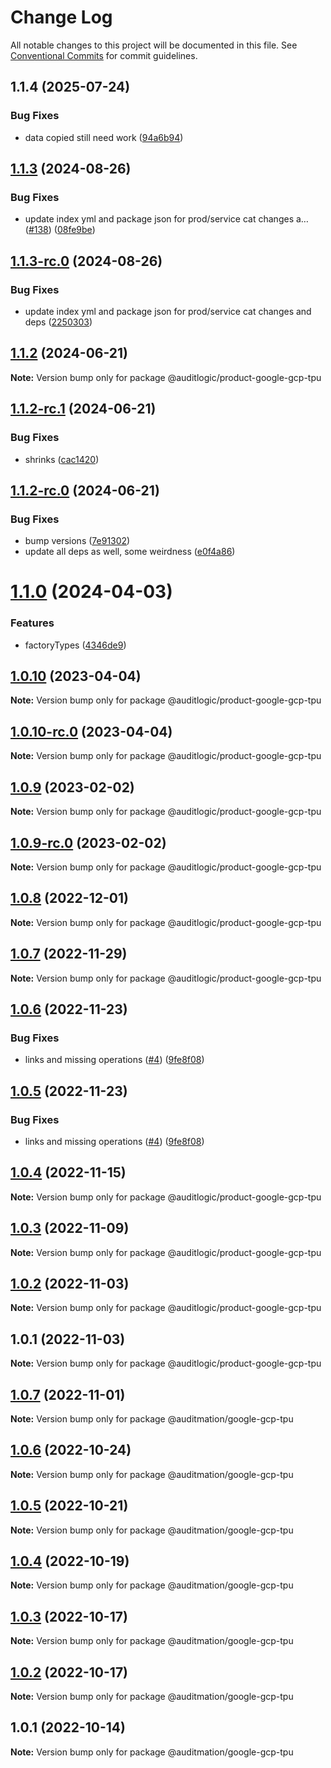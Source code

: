 # Change Log

All notable changes to this project will be documented in this file.
See [Conventional Commits](https://conventionalcommits.org) for commit guidelines.

## 1.1.4 (2025-07-24)


### Bug Fixes

* data copied still need work ([94a6b94](https://github.com/zerobias-org/product/commit/94a6b942fb0516367548599d739529536132755a))





## [1.1.3](https://github.com/auditlogic/product/compare/@auditlogic/product-google-gcp-tpu@1.1.2...@auditlogic/product-google-gcp-tpu@1.1.3) (2024-08-26)


### Bug Fixes

* update index yml and package json for prod/service cat changes a… ([#138](https://github.com/auditlogic/product/issues/138)) ([08fe9be](https://github.com/auditlogic/product/commit/08fe9beb1c8457462a19bc69caa02e6212d97e1a))





## [1.1.3-rc.0](https://github.com/auditlogic/product/compare/@auditlogic/product-google-gcp-tpu@1.1.2...@auditlogic/product-google-gcp-tpu@1.1.3-rc.0) (2024-08-26)


### Bug Fixes

* update index yml and package json for prod/service cat changes and deps ([2250303](https://github.com/auditlogic/product/commit/225030363a363608240135b7ebed386b28f01e4b))





## [1.1.2](https://github.com/auditlogic/product/compare/@auditlogic/product-google-gcp-tpu@1.1.2-rc.1...@auditlogic/product-google-gcp-tpu@1.1.2) (2024-06-21)

**Note:** Version bump only for package @auditlogic/product-google-gcp-tpu





## [1.1.2-rc.1](https://github.com/auditlogic/product/compare/@auditlogic/product-google-gcp-tpu@1.1.2-rc.0...@auditlogic/product-google-gcp-tpu@1.1.2-rc.1) (2024-06-21)


### Bug Fixes

* shrinks ([cac1420](https://github.com/auditlogic/product/commit/cac14200fefcd8183ab69fe89a47bd3f70f563e9))





## [1.1.2-rc.0](https://github.com/auditlogic/product/compare/@auditlogic/product-google-gcp-tpu@1.1.0...@auditlogic/product-google-gcp-tpu@1.1.2-rc.0) (2024-06-21)


### Bug Fixes

* bump versions ([7e91302](https://github.com/auditlogic/product/commit/7e913023b8b312150ed7762c32fbbe616be71de5))
* update all deps as well, some weirdness ([e0f4a86](https://github.com/auditlogic/product/commit/e0f4a864714e2d3de6bbf3da014d5312fe53be2f))





# [1.1.0](https://github.com/auditlogic/product/compare/@auditlogic/product-google-gcp-tpu@1.0.10...@auditlogic/product-google-gcp-tpu@1.1.0) (2024-04-03)


### Features

* factoryTypes ([4346de9](https://github.com/auditlogic/product/commit/4346de92693aee892fccf725338ffc7b80ab182b))





## [1.0.10](https://github.com/auditlogic/product/compare/@auditlogic/product-google-gcp-tpu@1.0.9...@auditlogic/product-google-gcp-tpu@1.0.10) (2023-04-04)

**Note:** Version bump only for package @auditlogic/product-google-gcp-tpu





## [1.0.10-rc.0](https://github.com/auditlogic/product/compare/@auditlogic/product-google-gcp-tpu@1.0.9...@auditlogic/product-google-gcp-tpu@1.0.10-rc.0) (2023-04-04)

**Note:** Version bump only for package @auditlogic/product-google-gcp-tpu





## [1.0.9](https://github.com/auditlogic/product/compare/@auditlogic/product-google-gcp-tpu@1.0.8...@auditlogic/product-google-gcp-tpu@1.0.9) (2023-02-02)

**Note:** Version bump only for package @auditlogic/product-google-gcp-tpu





## [1.0.9-rc.0](https://github.com/auditlogic/product/compare/@auditlogic/product-google-gcp-tpu@1.0.8...@auditlogic/product-google-gcp-tpu@1.0.9-rc.0) (2023-02-02)

**Note:** Version bump only for package @auditlogic/product-google-gcp-tpu





## [1.0.8](https://github.com/auditlogic/product/compare/@auditlogic/product-google-gcp-tpu@1.0.7...@auditlogic/product-google-gcp-tpu@1.0.8) (2022-12-01)

**Note:** Version bump only for package @auditlogic/product-google-gcp-tpu





## [1.0.7](https://github.com/auditlogic/product/compare/@auditlogic/product-google-gcp-tpu@1.0.6...@auditlogic/product-google-gcp-tpu@1.0.7) (2022-11-29)

**Note:** Version bump only for package @auditlogic/product-google-gcp-tpu





## [1.0.6](https://github.com/auditlogic/product/compare/@auditlogic/product-google-gcp-tpu@1.0.4...@auditlogic/product-google-gcp-tpu@1.0.6) (2022-11-23)


### Bug Fixes

* links and missing operations ([#4](https://github.com/auditlogic/product/issues/4)) ([9fe8f08](https://github.com/auditlogic/product/commit/9fe8f08fe7c57fdb79f991ac35bd6ac2e7dcad38))





## [1.0.5](https://github.com/auditlogic/product/compare/@auditlogic/product-google-gcp-tpu@1.0.4...@auditlogic/product-google-gcp-tpu@1.0.5) (2022-11-23)


### Bug Fixes

* links and missing operations ([#4](https://github.com/auditlogic/product/issues/4)) ([9fe8f08](https://github.com/auditlogic/product/commit/9fe8f08fe7c57fdb79f991ac35bd6ac2e7dcad38))





## [1.0.4](https://github.com/auditlogic/product/compare/@auditlogic/product-google-gcp-tpu@1.0.3...@auditlogic/product-google-gcp-tpu@1.0.4) (2022-11-15)

**Note:** Version bump only for package @auditlogic/product-google-gcp-tpu





## [1.0.3](https://github.com/auditlogic/product/compare/@auditlogic/product-google-gcp-tpu@1.0.2...@auditlogic/product-google-gcp-tpu@1.0.3) (2022-11-09)

**Note:** Version bump only for package @auditlogic/product-google-gcp-tpu





## [1.0.2](https://github.com/auditlogic/product/compare/@auditlogic/product-google-gcp-tpu@1.0.1...@auditlogic/product-google-gcp-tpu@1.0.2) (2022-11-03)

**Note:** Version bump only for package @auditlogic/product-google-gcp-tpu





## 1.0.1 (2022-11-03)

**Note:** Version bump only for package @auditlogic/product-google-gcp-tpu





## [1.0.7](https://github.com/auditmation/store-content/compare/@auditmation/google-gcp-tpu@1.0.6...@auditmation/google-gcp-tpu@1.0.7) (2022-11-01)

**Note:** Version bump only for package @auditmation/google-gcp-tpu





## [1.0.6](https://github.com/auditmation/store-content/compare/@auditmation/google-gcp-tpu@1.0.5...@auditmation/google-gcp-tpu@1.0.6) (2022-10-24)

**Note:** Version bump only for package @auditmation/google-gcp-tpu





## [1.0.5](https://github.com/auditmation/store-content/compare/@auditmation/google-gcp-tpu@1.0.4...@auditmation/google-gcp-tpu@1.0.5) (2022-10-21)

**Note:** Version bump only for package @auditmation/google-gcp-tpu





## [1.0.4](https://github.com/auditmation/store-content/compare/@auditmation/google-gcp-tpu@1.0.3...@auditmation/google-gcp-tpu@1.0.4) (2022-10-19)

**Note:** Version bump only for package @auditmation/google-gcp-tpu





## [1.0.3](https://github.com/auditmation/store-content/compare/@auditmation/google-gcp-tpu@1.0.2...@auditmation/google-gcp-tpu@1.0.3) (2022-10-17)

**Note:** Version bump only for package @auditmation/google-gcp-tpu





## [1.0.2](https://github.com/auditmation/store-content/compare/@auditmation/google-gcp-tpu@1.0.1...@auditmation/google-gcp-tpu@1.0.2) (2022-10-17)

**Note:** Version bump only for package @auditmation/google-gcp-tpu





## 1.0.1 (2022-10-14)

**Note:** Version bump only for package @auditmation/google-gcp-tpu
